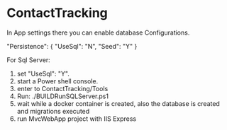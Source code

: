 # ContactTracking
In App settings there you can enable database Configurations.

"Persistence": {
    "UseSql": "N",
    "Seed": "Y"
  }

For Sql Server:
1. set "UseSql": "Y".
2. start a Power shell console.
3. enter to ContactTracking/Tools
4. Run:
    ./BUILDRunSQLServer.ps1
5. wait while a docker container is created, also the database is created and migrations executed
6. run MvcWebApp project with IIS Express
